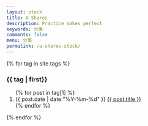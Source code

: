 ```yaml
---
layout: stock
title: A-Shares
description: Practice makes perfect
keywords: 分类
comments: false
menu: 分类
permalink: /a-shares-stock/
---
```


<section class="container posts-content">
{% for tag in site.tags %}
<h3>{{ tag | first}}</h3>
<ol class="posts-list">
{% for post in tag[1] %}
<li class="posts-list-item">
<span class="posts-list-meta">{{ post.date | date:"%Y-%m-%d" }}</span>
<a class="posts-list-name" href="{{ site.url }}{{ post.url }}">{{ post.title }}</a>
</li>
{% endfor %}
</ol>
{% endfor %}
</section>
